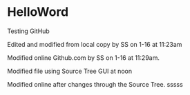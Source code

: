 # HelloWord
Testing GitHub 


Edited and modified from local copy by SS on 1-16 at 11:23am

Modified online Github.com by SS on 1-16 at 11:29am.


Modified file using Source Tree GUI at noon

Modified online after changes through the Source Tree.
sssss
